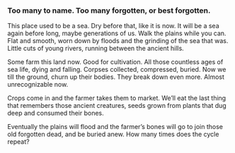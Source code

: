 ### Too many to name. Too many forgotten, or best forgotten.

This place used to be a sea. Dry before that, like it is now. It will be a sea again before long, maybe generations of us. Walk the plains while you can. Flat and smooth, worn down by floods and the grinding of the sea that was. Little cuts of young rivers, running between the ancient hills. 

Some farm this land now. Good for cultivation. All those countless ages of sea life, dying and falling. Corpses collected, compressed, buried. Now we till the ground, churn up their bodies. They break down even more. Almost unrecognizable now.

Crops come in and the farmer takes them to market. We’ll eat the last thing that remembers those ancient creatures, seeds grown from plants that dug deep and consumed their bones.

Eventually the plains will flood and the farmer’s bones will go to join those old forgotten dead, and be buried anew. How many times does the cycle repeat? 